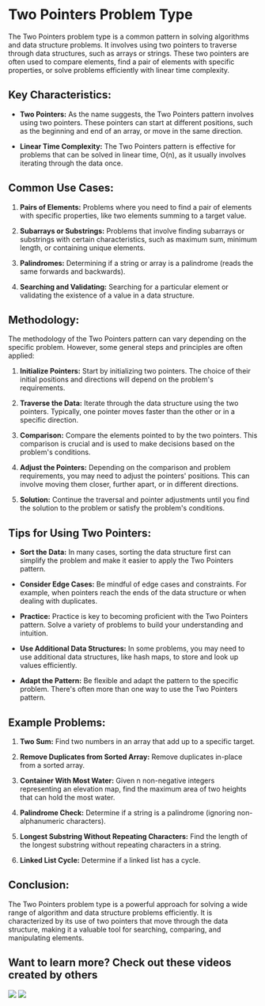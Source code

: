 # Two Pointers Problem Type

The Two Pointers problem type is a common pattern in solving algorithms and data structure problems. It involves using two pointers to traverse through data structures, such as arrays or strings. These two pointers are often used to compare elements, find a pair of elements with specific properties, or solve problems efficiently with linear time complexity.

## Key Characteristics:

- **Two Pointers:** As the name suggests, the Two Pointers pattern involves using two pointers. These pointers can start at different positions, such as the beginning and end of an array, or move in the same direction.

- **Linear Time Complexity:** The Two Pointers pattern is effective for problems that can be solved in linear time, O(n), as it usually involves iterating through the data once.

## Common Use Cases:

1. **Pairs of Elements:** Problems where you need to find a pair of elements with specific properties, like two elements summing to a target value.

2. **Subarrays or Substrings:** Problems that involve finding subarrays or substrings with certain characteristics, such as maximum sum, minimum length, or containing unique elements.

3. **Palindromes:** Determining if a string or array is a palindrome (reads the same forwards and backwards).

4. **Searching and Validating:** Searching for a particular element or validating the existence of a value in a data structure.

## Methodology:

The methodology of the Two Pointers pattern can vary depending on the specific problem. However, some general steps and principles are often applied:

1. **Initialize Pointers:** Start by initializing two pointers. The choice of their initial positions and directions will depend on the problem's requirements.

2. **Traverse the Data:** Iterate through the data structure using the two pointers. Typically, one pointer moves faster than the other or in a specific direction.

3. **Comparison:** Compare the elements pointed to by the two pointers. This comparison is crucial and is used to make decisions based on the problem's conditions.

4. **Adjust the Pointers:** Depending on the comparison and problem requirements, you may need to adjust the pointers' positions. This can involve moving them closer, further apart, or in different directions.

5. **Solution:** Continue the traversal and pointer adjustments until you find the solution to the problem or satisfy the problem's conditions.

## Tips for Using Two Pointers:

- **Sort the Data:** In many cases, sorting the data structure first can simplify the problem and make it easier to apply the Two Pointers pattern.

- **Consider Edge Cases:** Be mindful of edge cases and constraints. For example, when pointers reach the ends of the data structure or when dealing with duplicates.

- **Practice:** Practice is key to becoming proficient with the Two Pointers pattern. Solve a variety of problems to build your understanding and intuition.

- **Use Additional Data Structures:** In some problems, you may need to use additional data structures, like hash maps, to store and look up values efficiently.

- **Adapt the Pattern:** Be flexible and adapt the pattern to the specific problem. There's often more than one way to use the Two Pointers pattern.

## Example Problems:

1. **Two Sum:** Find two numbers in an array that add up to a specific target.
2. **Remove Duplicates from Sorted Array:** Remove duplicates in-place from a sorted array.

3. **Container With Most Water:** Given n non-negative integers representing an elevation map, find the maximum area of two heights that can hold the most water.

4. **Palindrome Check:** Determine if a string is a palindrome (ignoring non-alphanumeric characters).

5. **Longest Substring Without Repeating Characters:** Find the length of the longest substring without repeating characters in a string.

6. **Linked List Cycle:** Determine if a linked list has a cycle.

## Conclusion:

The Two Pointers problem type is a powerful approach for solving a wide range of algorithm and data structure problems efficiently. It is characterized by its use of two pointers that move through the data structure, making it a valuable tool for searching, comparing, and manipulating elements.

## Want to learn more? Check out these videos created by others

[![](https://img.youtube.com/vi/On03HWe2tZM/0.jpg)](https://www.youtube.com/watch?v=On03HWe2tZM) [![](https://img.youtube.com/vi/ubSqGpj3o_s/0.jpg)](https://www.youtube.com/watch?v=ubSqGpj3o_s)
